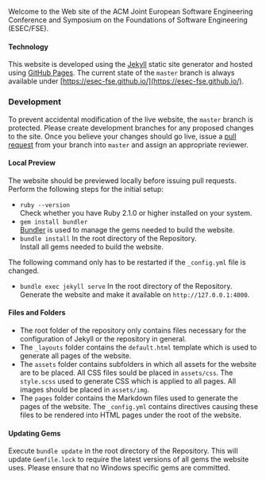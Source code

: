 Welcome to the Web site of the ACM Joint European Software Engineering Conference and Symposium on the Foundations of Software Engineering (ESEC/FSE).

#### Technology
This website is developed using the [Jekyll](https://jekyllrb.com/) static site generator and hosted using [GitHub Pages](https://pages.github.com/). 
The current state of the `master` branch is always available under [https://esec-fse.github.io/](https://esec-fse.github.io/).

### Development
To prevent accidental modification of the live website, the `master` branch is protected. 
Please create development branches for any proposed changes to the site. 
Once you believe your changes should go live, issue a [pull request](https://help.github.com/articles/about-pull-requests/) from your branch into `master` and assign an appropriate reviewer.

#### Local Preview
The website should be previewed locally before issuing pull requests.  
Perform the following steps for the initial setup:
* `ruby --version`  
  Check whether you have Ruby 2.1.0 or higher installed on your system.
* `gem install bundler`  
  [Bundler](https://bundler.io/) is used to manage the gems needed to build the website.
* `bundle install` In the root directory of the Repository.  
  Install all gems needed to build the website.
  
The following command only has to be restarted if the `_config.yml` file is changed.
  
* `bundle exec jekyll serve` In the root directory of the Repository.  
  Generate the website and make it available on `http://127.0.0.1:4000`.
  
#### Files and Folders
* The root folder of the repository only contains files necessary for the configuration of Jekyll or the repository in general.
* The `_layouts` folder contains the `default.html` template which is used to generate all pages of the website.
* The `assets` folder contains subfolders in which all assets for the website are to be placed. 
  All CSS files sould be placed in `assets/css`. The `style.scss` used to generate CSS which is applied to all pages.
  All images should be placed in `assets/img`.
* The `pages` folder contains the Markdown files used to generate the pages of the website. 
  The `_config.yml` contains directives causing these files to be rendered into HTML pages under the root of the website.

#### Updating Gems
Execute `bundle update` in the root directory of the Repository. This will update `Gemfile.lock` to require the latest versions of all gems the website uses. Please ensure that no Windows specific gems are committed.

